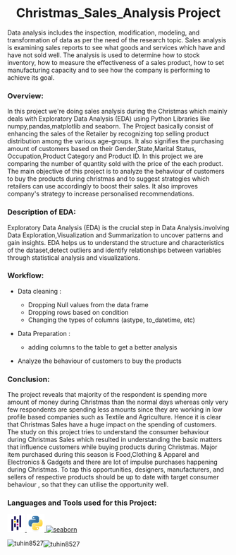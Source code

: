 <h1 align="center">Christmas_Sales_Analysis Project</h1>



<p align="left">
</p>
Data analysis includes the inspection, modification, modeling, and transformation of data as per the need of the research topic. Sales analysis is examining sales reports to see what goods and services which have and have not sold well. The analysis is used to determine how to stock inventory, how to measure the effectiveness of a sales product, how to set manufacturing capacity and to see how the company is performing to achieve its goal.

<h3 align="left">Overview:</h3>
In this project we're doing sales analysis during the Christmas which mainly deals with Exploratory Data Analysis (EDA) using Python Libraries like numpy,pandas,matplotlib and seaborn. The Project basically consist of enhancing the sales of the Retailer by recognizing top selling product distribution among the various age-groups. It also signifies the purchasing amount of customers based on their Gender,State,Marital Status, Occupation,Product Category and Product ID. In this project we are comparing the number of quantity sold with the price of the each product. The main objective of this project is to analyze the behaviour of customers to buy the products during christmas and to suggest strategies which retailers can use accordingly to boost their sales. It also improves company's strategy to increase personalised recommendations.

<h3 align="left">Description of EDA:</h3>
Exploratory Data Analysis (EDA) is the crucial step in Data Analysis.involving Data Exploration,Visualization and Summarization to uncover patterns and gain insights. EDA helps us to understand the structure and characteristics of the dataset,detect outliers and identify relationships between variables through statistical analysis and visualizations.

<h3 align="left">Workflow:</h3>

- Data cleaning :
  - Dropping Null values from the data frame
  - Dropping rows based on condition 
  - Changing the types of columns (astype, to_datetime, etc)

- Data Preparation :
  - adding columns to the table to get a better analysis

- Analyze the behaviour of customers to buy the products 

<h3 align="left">Conclusion:</h3>

The project reveals that majority of the respondent is spending more amount of money during Christmas than the normal days whereas only very few respondents are spending less amounts since they are working in low profile based companies such as Textile and Agriculture. Hence it is clear that Christmas Sales have a huge impact on the spending of customers. 
The study on this project tries to understand the consumer behaviour during Christmas Sales which resulted in understanding the basic matters that influence customers while buying products during Christmas. Major item purchased during this season is Food,Clothing & Apparel and Electronics & Gadgets and there are lot of impulse purchases happening during Christmas. To tap this opportunities, designers, manufacturers, and sellers of respective products should be up to date with target consumer behaviour , so that they can utilise the opportunity well.

<h3 align="left">Languages and Tools used for this Project:</h3>
<p align="left"> <a href="https://pandas.pydata.org/" target="_blank" rel="noreferrer"> <img src="https://raw.githubusercontent.com/devicons/devicon/2ae2a900d2f041da66e950e4d48052658d850630/icons/pandas/pandas-original.svg" alt="pandas" width="40" height="40"/> </a> <a href="https://www.python.org" target="_blank" rel="noreferrer"> <img src="https://raw.githubusercontent.com/devicons/devicon/master/icons/python/python-original.svg" alt="python" width="40" height="40"/> </a> <a href="https://seaborn.pydata.org/" target="_blank" rel="noreferrer"> <img src="https://seaborn.pydata.org/_images/logo-mark-lightbg.svg" alt="seaborn" width="40" height="40"/> </a> </p>

<p><img align="left" src="https://github-readme-stats.vercel.app/api/top-langs?username=tuhin8527&show_icons=true&locale=en&layout=compact" alt="tuhin8527" /></p>

<p><img align="center" src="https://github-readme-streak-stats.herokuapp.com/?user=tuhin8527&" alt="tuhin8527" /></p>

